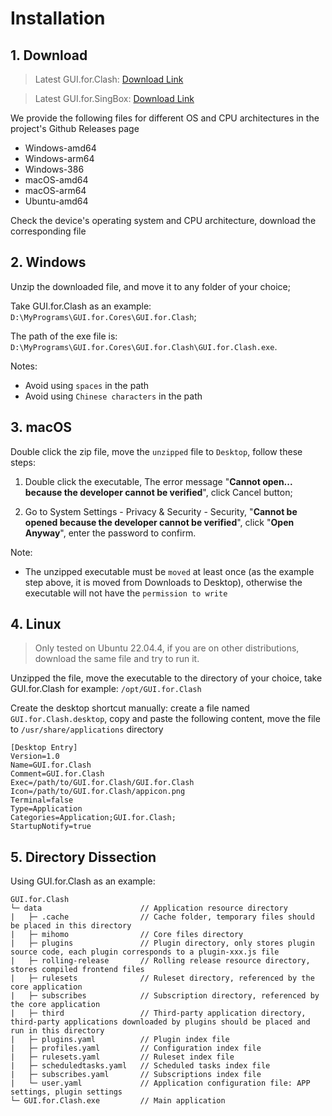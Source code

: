 # Installation

## 1. Download

> Latest GUI.for.Clash: [Download Link](https://github.com/GUI-for-Cores/GUI.for.Clash/releases/latest)

> Latest GUI.for.SingBox: [Download Link](https://github.com/GUI-for-Cores/GUI.for.SingBox/releases/latest)

We provide the following files for different OS and CPU architectures in the project's Github Releases page

- Windows-amd64
- Windows-arm64
- Windows-386
- macOS-amd64
- macOS-arm64
- Ubuntu-amd64

Check the device's operating system and CPU architecture, download the corresponding file

## 2. Windows

Unzip the downloaded file, and move it to any folder of your choice;

Take GUI.for.Clash as an example: `D:\MyPrograms\GUI.for.Cores\GUI.for.Clash`;

The path of the exe file is: `D:\MyPrograms\GUI.for.Cores\GUI.for.Clash\GUI.for.Clash.exe`.

Notes:

- Avoid using `spaces` in the path
- Avoid using `Chinese characters` in the path


## 3. macOS

Double click the zip file, move the `unzipped` file to `Desktop`, follow these steps:

1. Double click the executable, The error message "**Cannot open... because the developer cannot be verified**", click Cancel button;

2. Go to System Settings - Privacy & Security - Security, "**Cannot be opened because the developer cannot be verified**", click "**Open Anyway**", enter the password to confirm.

Note:

- The unzipped executable must be `moved` at least once (as the example step above, it is moved from Downloads to Desktop), otherwise the executable will not have the `permission to write`

## 4. Linux

> Only tested on Ubuntu 22.04.4, if you are on other distributions, download the same file and try to run it.

Unzipped the file, move the executable to the directory of your choice, take GUI.for.Clash for example: `/opt/GUI.for.Clash`

Create the desktop shortcut manually: create a file named `GUI.for.Clash.desktop`, copy and paste the following content, move the file to `/usr/share/applications` directory

```
[Desktop Entry]
Version=1.0
Name=GUI.for.Clash
Comment=GUI.for.Clash
Exec=/path/to/GUI.for.Clash/GUI.for.Clash
Icon=/path/to/GUI.for.Clash/appicon.png
Terminal=false
Type=Application
Categories=Application;GUI.for.Clash;
StartupNotify=true

```

## 5. Directory Dissection

Using GUI.for.Clash as an example:

```
GUI.for.Clash
└─ data                      // Application resource directory
|   ├─ .cache                // Cache folder, temporary files should be placed in this directory
|   ├─ mihomo                // Core files directory
|   ├─ plugins               // Plugin directory, only stores plugin source code, each plugin corresponds to a plugin-xxx.js file
|   ├─ rolling-release       // Rolling release resource directory, stores compiled frontend files
|   ├─ rulesets              // Ruleset directory, referenced by the core application
|   ├─ subscribes            // Subscription directory, referenced by the core application
|   ├─ third                 // Third-party application directory, third-party applications downloaded by plugins should be placed and run in this directory
|   ├─ plugins.yaml          // Plugin index file
|   ├─ profiles.yaml         // Configuration index file
|   ├─ rulesets.yaml         // Ruleset index file
|   ├─ scheduledtasks.yaml   // Scheduled tasks index file
|   ├─ subscribes.yaml       // Subscriptions index file
|   └─ user.yaml             // Application configuration file: APP settings, plugin settings
└─ GUI.for.Clash.exe         // Main application
```
